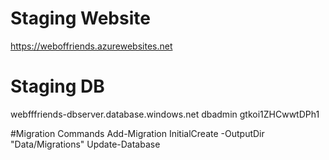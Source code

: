 # Staging Website
https://weboffriends.azurewebsites.net


# Staging DB
webfffriends-dbserver.database.windows.net
dbadmin
gtkoi1ZHCwwtDPh1

#Migration Commands
Add-Migration InitialCreate -OutputDir "Data/Migrations"
Update-Database